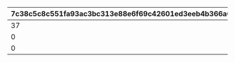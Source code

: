 |7c38c5c8c551fa93ac3bc313e88e6f69c42601ed3eeb4b366a06af06ed9a556f|23340ebbe53a6177dc967ccf95f56658414fc5deb75ab0be3fcf4aef2733f3f2|f9633c2bf4bb39f5dee5d09e8096cef665ca6cccf2a6776a577d8a6ffe88beec|0ee74a8270384607ca0dbe5f11f6c106f536e34a2b11b7ca11f7ca08ad24c870|77d30b25d8591f6e245625128b292cbb783852c002c6796b8735599530168c13|8b2fef2d61f07f7d375775803e0ed799c06a5ffc6ff0efd158d4a3f3d3066e5f|a6b86349a481d3bd1a0f64879f0b2f0b82198b33ca4037012cea639238f8e456|c2daec739eba58fc5ece9d05335c381fb613472d01d953ccf6c4278a31ada26e|7fc54048743af37a71450ad90d2972ed422a83c861e194ac28552f87ede7e4a1|6d15662b7870976d832077657efc93c7a02712d7b2a1e1f02dda3a4fc2e3376c|c77a090940da7c9f90a83264437179ff407d8eaac43e153d0a2fe3bc1972b431|3908b83ba8aeb7ac623963549fc1d5ce19314bf28b220a529fccc0bf2eaea565|4e7b71bec594579f81036897c56d4bff0a0c6ae0211c2cd7f5b436e00004b705|c2d720d4f771f7b3a6bef5f5e79246af3296f9ff93eb44a398e35ffe4c4c9203|
| --- | --- | --- | --- | --- | --- | --- | --- | --- | --- | --- | --- | --- | --- |
|37|1|31008005|1|1.1|501010081|0|0|101|0|70|5|1|1|
|0|0|31008005|2|1|501010082|0|5|102|600|0|5|1|2|
|0|0|31008005|1|1.1|501010083|0|0|103|0|0|5|1|3|